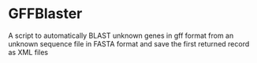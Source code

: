 # GFFBlaster
A script to automatically BLAST unknown genes in gff format from an unknown sequence file in FASTA format and save the first returned record as XML files
